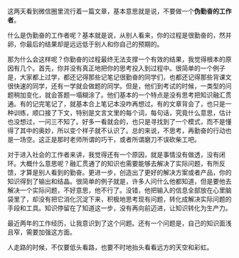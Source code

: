 这两天看到微信圈里流行着一篇文章，基本意思就是说，不要做一个**伪勤奋的工作者**。

什么是伪勤奋的工作者呢？基本就是说，从别人看来，你的过程是很勤奋的，然并卵，你最后的结果却是远远低于别人和你自己的预期的。

那为什么会这样呢？你勤奋的过程最终无法支撑一个有效的结果，我觉得根本的原因有几个。首先，你并没有真正地把你的思考投入到过程中。很简单的一个例子是，大家都上过学，都还记得那些记笔记很勤奋的同学们，也都还记得那些背课文很快速的同学，还有一学就会做题的同学。但是，他们到考试的时候，一类型的问题稍加变化，就会答题一塌糊涂了。他们基本的一个特点是没有思考把知识融汇贯通。有的记完笔记了，就基本合上笔记本没咋再想过。有的文章背会了，也只是一种训练，顺口接了下文，特别是文言文里的每个词，每句话，究竟什么意思，估计也没想过，一问三不知了。好多一看就会的，也只是寻找到了一个模式，而不是懂得了其中的奥妙，所以变个样子就不认识了。总的来说，不思考，再勤奋的行动也是一场空。这正是那时老师所谓的巧干，或者所谓磨刀不误砍柴工吧。

对于进入社会的工作者来讲，我觉得还有一个原因，就是事情没有做透，没有闭环。大概什么意思呢？融汇贯通了的知识也需要能够去解决了实际问题，有所反馈，才算是别人看到的勤奋。更进一步，创造出了更好的解决方案或者产品，你的知识得到了输出和结晶。很简单的例子就是，许多人问什么他都知道，但是要他去解决一个实际问题，不好意思，他不行了。没错，他把输入的信息全部放在心里脑袋里了，却没有把它消化沉淀下来，积极地思考现有问题，转化成解决实际问题的手段和工具。知识停留在了知道这一步，没有再向前迈进，让知识转化为生产力。

最近两年的工作经历，让我意识到了这个问题。还有一个问题是，自己的知识面浅且窄，需要加强这方面。

人走路的时候，不仅要低头看路，也要不时地抬头看看远方的天空和彩虹。
